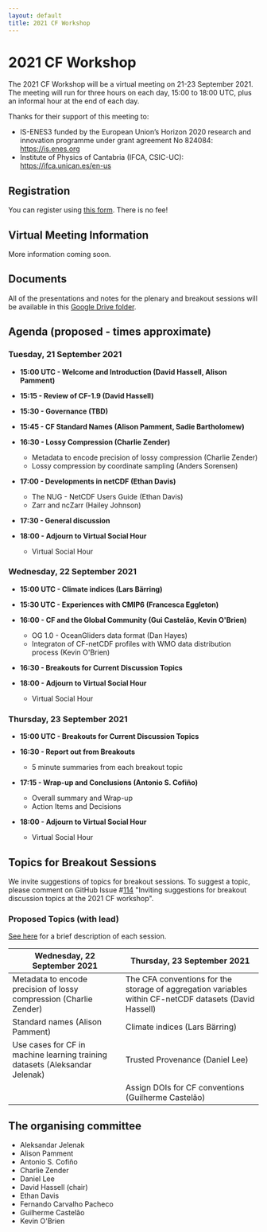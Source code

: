 ```yaml
---
layout: default
title: 2021 CF Workshop
---
```


# 2021 CF Workshop

The 2021 CF Workshop will be a virtual meeting on 21-23 September 2021.
The meeting will run for three hours on each day, 15:00 to 18:00 UTC,
plus an informal hour at the end of each day.

Thanks for their support of this meeting to: 
 - IS-ENES3 funded by the European Union’s Horizon 2020 research and innovation programme under grant agreement No 824084: https://is.enes.org
 - Institute of Physics of Cantabria (IFCA, CSIC-UC): https://ifca.unican.es/en-us

## Registration

You can register using [this form](https://docs.google.com/forms/d/e/1FAIpQLSfXo0fRC0ciLHKFzyX_pvEhqORPxr5uL1St0xM7NijOqdtn7w/viewform).
There is no fee!

## Virtual Meeting Information

More information coming soon.

## Documents

All of the presentations and notes for the plenary and breakout sessions will be available in this [Google Drive folder](https://drive.google.com/drive/folders/1JSHIrPMtlu6MlFEhR8Tcijefs__mX9Wl).

## Agenda (proposed - times approximate)

### Tuesday, 21 September 2021

* **15:00 UTC - Welcome and Introduction (David Hassell, Alison Pamment)**

* **15:15 - Review of CF-1.9 (David Hassell)**

* **15:30 - Governance (TBD)**

* **15:45 - CF Standard Names (Alison Pamment, Sadie Bartholomew)**

* **16:30 - Lossy Compression (Charlie Zender)**
  * Metadata to encode precision of lossy compression (Charlie Zender)
  * Lossy compression by coordinate sampling (Anders Sorensen)

* **17:00 - Developments in netCDF (Ethan Davis)**
  * The NUG - NetCDF Users Guide (Ethan Davis)
  * Zarr and ncZarr (Hailey Johnson)

* **17:30 - General discussion**

* **18:00 - Adjourn to Virtual Social Hour**
  * Virtual Social Hour

### Wednesday, 22 September 2021

* **15:00 UTC - Climate indices (Lars Bärring)**

* **15:30 UTC - Experiences with CMIP6 (Francesca Eggleton)**

* **16:00 - CF and the Global Community (Gui Castelão, Kevin O'Brien)**
  * OG 1.0 - OceanGliders data format (Dan Hayes)
  * Integraton of CF-netCDF profiles with WMO data distribution process (Kevin O'Brien)

* **16:30 - Breakouts for Current Discussion Topics**

* **18:00 - Adjourn to Virtual Social Hour**
  * Virtual Social Hour

### Thursday, 23 September 2021

* **15:00 UTC - Breakouts for Current Discussion Topics**

* **16:30 - Report out from Breakouts**
  * 5 minute summaries from each breakout topic

* **17:15 - Wrap-up and Conclusions (Antonio S. Cofiño)**
  * Overall summary and Wrap-up
  * Action Items and Decisions

* **18:00 - Adjourn to Virtual Social Hour**
  * Virtual Social Hour

## Topics for Breakout Sessions

We invite suggestions of topics for breakout sessions.
To suggest a topic, please comment on GitHub Issue #[114](https://github.com/cf-convention/discuss/issues/114) "Inviting suggestions for breakout discussion topics at the 2021 CF workshop".


### Proposed Topics (with lead)

[See here](https://docs.google.com/document/d/1WtJrysGg8AFU0R0cgzOCesWOKDN3NsaClVd2TiIqzuc) for a brief description of each session.

| Wednesday, 22 September 2021 | Thursday, 23 September 2021 |
|---|---|
| Metadata to encode precision of lossy compression (Charlie Zender) | The CFA conventions for the storage of aggregation variables within CF-netCDF datasets (David Hassell) |
| Standard names (Alison Pamment) | Climate indices (Lars Bärring) |
| Use cases for CF in machine learning training datasets (Aleksandar Jelenak) | Trusted Provenance (Daniel Lee) |
|  | Assign DOIs for CF conventions (Guilherme Castelão) |

## The organising committee

* Aleksandar Jelenak
* Alison Pamment
* Antonio S. Cofiño
* Charlie Zender
* Daniel Lee
* David Hassell (chair)
* Ethan Davis
* Fernando Carvalho Pacheco
* Guilherme Castelão
* Kevin O'Brien
